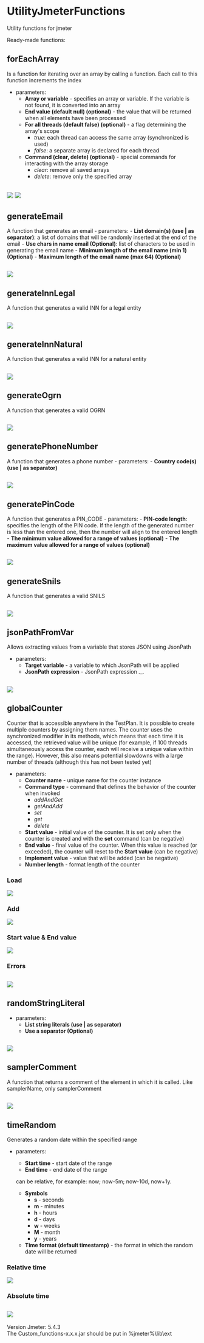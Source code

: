 # UtilityJmeterFunctions

Utility functions for jmeter

Ready-made functions:
## forEachArray 
Is a function for iterating over an array by calling a function. Each call to this function increments the index
  - parameters:
    - **Array or variable** - specifies an array or variable. If the variable is not found, it is converted into an array
    - **End value (default null) (optional)** - the value that will be returned when all elements have been processed
    - **For all threads (default false) (optional)** - a flag determining the array's scope
      - _true_: each thread can access the same array (synchronized is used)
      - _false_: a separate array is declared for each thread
    - **Command (clear, delete) (optional)** - special commands for interacting with the array storage
      - _clear_: remove all saved arrays
      - _delete_: remove only the specified array

  ![](./README_GIFs/forEachArray_start.gif)
  ![](./README_GIFs/forEachArray_load.gif)
---
## generateEmail
A function that generates an email
    - parameters:
        - **List domain(s) (use | as separator)**: a list of domains that will be randomly inserted at the end of the email
        - **Use chars in name email (Optional)**: list of characters to be used in generating the email name
        - **Minimum length of the email name (min 1) (Optional)**
        - **Maximum length of the email name (max 64) (Optional)**
        
  ![](./README_GIFs/generateEmail.gif)
--- 
## generateInnLegal
A function that generates a valid INN for a legal entity

  ![](./README_GIFs/generateInnLegal.gif)
 ---
## generateInnNatural
A function that generates a valid INN for a natural entity

  ![](./README_GIFs/generateInnNatural.gif)
 ---
## generateOgrn
A function that generates a valid OGRN

   ![](./README_GIFs/generateOgrn.gif)
 ---
## generatePhoneNumber
A function that generates a phone number
    - parameters:
        - **Country code(s) (use | as separator)**

  ![](./README_GIFs/generatePhoneNumber.gif)
---
## generatePinCode
A function that generates a PIN_CODE
    - parameters:
        - **PIN-code length**: specifies the length of the PIN code. If the length of the generated number   
          is less than the entered one, then the number will align to the entered length
        - **The minimum value allowed for a range of values (optional)**
        - **The maximum value allowed for a range of values (optional)**

  ![](./README_GIFs/generatePinCode.gif)
---
 ## generateSnils
 A function that generates a valid SNILS

   ![](./README_GIFs/generateSnils.gif)
---
 ## jsonPathFromVar
 Allows extracting values from a variable that stores JSON using JsonPath
   - parameters:
     - **Target variable** - a variable to which JsonPath will be applied
     - **JsonPath expression** - JsonPath expression ._.

   ![](./README_GIFs/jsonPathFromVar.gif)
---
 ## globalCounter
 Counter that is accessible anywhere in the TestPlan. It is possible to create multiple counters by assigning them names. The counter uses the synchronized modifier in its methods, which means that each time it is accessed, the retrieved value will be unique (for example, if 100 threads simultaneously access the counter, each will receive a unique value within the range). However, this also means potential slowdowns with a large number of threads (although this has not been tested yet)
   - parameters:
     - **Counter name** - unique name for the counter instance
     - **Command type** - command that defines the behavior of the counter when invoked
       - _addAndGet_
       - _getAndAdd_
       - _set_
       - _get_
       - _delete_
     - **Start value** -  initial value of the counter. It is set only when the counter is created and with the **set** command (can be negative)
     - **End value** - final value of the counter. When this value is reached (or exceeded), the counter will reset to the **Start value** (can be negative)
     - **Implement value** - value that will be added (can be negative)
     - **Number length** - format length of the counter

### Load</br>
![](./README_GIFs/globalCounter_load.gif)</br>
### Add</br>
![](./README_GIFs/globalCounter_add.gif)</br>
### Start value & End value</br>
![](./README_GIFs/globalCounter_start_end.gif)</br>
### Errors</br>
![](./README_GIFs/globalCounter_errors.gif)</br>
---
 ## randomStringLiteral
   - parameters:
     - **List string literals (use | as separator)**
     - **Use a separator (Optional)**

   ![](./README_GIFs/randomStringLiteral.gif)
---
 ## samplerComment
 A function that returns a comment of the element in which it is called. Like samplerName, only samplerComment

   ![](./README_GIFs/samplerComment.gif)
---
 ## timeRandom
 Generates a random date within the specified range
   - parameters:
     - **Start time** - start date of the range
     - **End time** - end date of the range

     can be relative, for example: now; now-5m; now-10d, now+1y.
     - **Symbols**
       - **s** - seconds
       - **m** - minutes
       - **h** - hours
       - **d** - days
       - **w** - weeks
       - **M** - month
       - **y** - years
     - **Time format (default timestamp)** - the format in which the random date will be returned
    
### Relative time</br>
![](./README_GIFs/timeRandom_relative.gif)</br>
### Absolute time</br>
![](./README_GIFs/timeRandom_absolute.gif)</br>
---
Version Jmeter: 5.4.3   
The Custom_functions-x.x.x.jar should be put in %jmeter%\lib\ext


